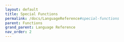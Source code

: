 ```yaml
---
layout: default
title: Special Functions
permalink: /docs/LanguageReference#special-functions
parent: Functions
grand_parent: Language Reference
nav_order: 2
---
```

